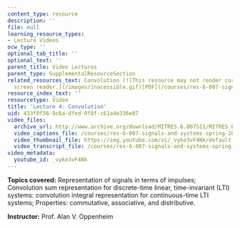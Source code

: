 ```yaml
---
content_type: resource
description: ''
file: null
learning_resource_types:
- Lecture Videos
ocw_type: ''
optional_tab_title: ''
optional_text: ''
parent_title: Video Lectures
parent_type: SupplementalResourceSection
related_resources_text: Convolution (![This resource may not render correctly in a
  screen reader.](/images/inacessible.gif)[PDF](/courses/res-6-007-signals-and-systems-spring-2011/resources/mitres_6_007s11_lec04))
resource_index_text: ''
resourcetype: Video
title: 'Lecture 4: Convolution'
uid: 433f0f56-9c6a-dfed-0f8f-c61a4e336e07
video_files:
  archive_url: http://www.archive.org/download/MITRES.6.007S11/MITRES_6-007S11lec04_300k.mp4
  video_captions_file: /courses/res-6-007-signals-and-systems-spring-2011/da62d9b9ee5a531d81d5c6e0d8aebe68_vyke3vF4Nk.vtt
  video_thumbnail_file: https://img.youtube.com/vi/_vyke3vF4Nk/default.jpg
  video_transcript_file: /courses/res-6-007-signals-and-systems-spring-2011/5e5e87d50ad1e1bfef082524e90ffb08_vyke3vF4Nk.pdf
video_metadata:
  youtube_id: _vyke3vF4Nk
---
```


**Topics covered:** Representation of signals in terms of impulses; Convolution sum representation for discrete-time linear, time-invariant (LTI) systems: convolution integral representation for continuous-time LTI systems; Properties: commutative, associative, and distributive.

**Instructor:** Prof. Alan V. Oppenheim